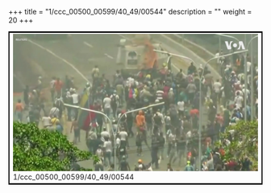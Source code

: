 +++
title = "1/ccc_00500_00599/40_49/00544"
description = ""
weight = 20
+++

<table style="border:2px solid black;max-width:800px;max-height:800px;" 
><tr><td>
<img class="center-fit-jpg"
src="/jpg_/aaa_20190430_NxaOmWaI8sI_00543.jpg">
1/ccc_00500_00599/40_49/00544
</img></td></tr></table>

